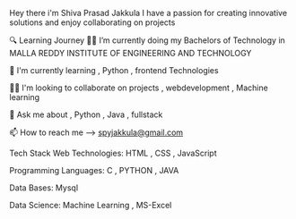  Hey there i'm Shiva Prasad Jakkula
I have a passion for creating innovative solutions and enjoy collaborating on projects

🔍 Learning Journey
👩‍💻 I’m currently doing my Bachelors of Technology in MALLA REDDY INSTITUTE OF ENGINEERING AND TECHNOLOGY

🧠 I'm currently learning , Python , frontend Technologies

👯‍♀️ I'm looking to collaborate on projects , webdevelopment , Machine learning 

💬 Ask me about , Python , Java , fullstack

📫 How to reach me --> spyjakkula@gmail.com

Tech Stack
Web Technologies: HTML , CSS , JavaScript 

Programming Languages: C , PYTHON , JAVA

Data Bases: Mysql 

Data Science: Machine Learning , MS-Excel
